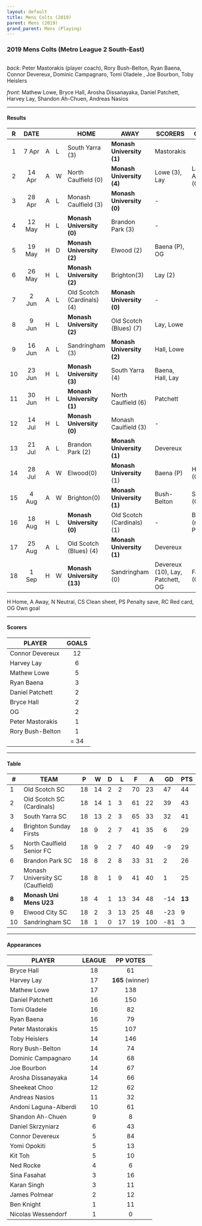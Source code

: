 ```yaml
---
layout: default
title: Mens Colts (2019)
parent: Mens (2019)
grand_parent: Mens (Playing)
---
```


### 2019 Mens Colts (Metro League 2 South-East)


![]()

_back_: Peter Mastorakis (player coach), Rory Bush-Belton, Ryan Baena, Connor Devereux, Dominic Campagnaro, Tomi Oladele  , Joe Bourbon, Toby Heislers

_front_: Mathew Lowe, Bryce Hall, Arosha Dissanayaka, Daniel Patchett, Harvey Lay, Shandon Ah-Chuen, Andreas Nasios

------------------------


#### Results 

| R | DATE |  |    | HOME | AWAY | SCORERS | OTHER |
|:---:|:---:|:---:|:---| --- | --- | --- | --- |
| 1 | 7 Apr | A  | L | South Yarra (3)                | **Monash University (1)** | Mastorakis |  |
| 2 | 14 Apr |A  | W |  North Caulfield (0)        |  **Monash University (4)** | Lowe (3),  Lay | Laguna-Alberdi (CS) |
| 3 | 28 Apr | A | L |  Monash Caulfield (3)        | **Monash University (0)**  | -  | |
| 4 | 12 May |H  | L |  **Monash University (0)** | Brandon Park (3)            | - |  |
| 5 | 19 May | H | D | **Monash University (2)**               |  Elwood (2) | Baena (P), OG | |
| 6 | 26 May | H | L |  **Monash University (2)** | Brighton(3)                | Lay (2) |    |
| 7 | 2 Jun | A | L  | Old Scotch (Cardinals) (4)         | **Monash University (0)**  | - |  |
| 8 | 9 Jun | H | L  |  **Monash University (2)** | Old Scotch (Blues) (7)            | Lay, Lowe |  |
| 9 | 16 Jun | A | L | Sandringham (3)              |  **Monash University (2)** | Hall, Lowe |  |
| 10 | 23 Jun |H |L  | **Monash University (3)**  | South Yarra (4)                | Baena, Hall, Lay  |  |
| 11 | 30 Jun  |H |L |  **Monash University (1)** | North Caulfield (6)         | Patchett  |  |
| 12 | 14 Jul  |H |L |  **Monash University (0)** | Monash Caulfield (3)         | - |  |
| 13 | 21 Jul |A |L  | Brandon Park (2)            | **Monash University (1)**  | Devereux|  |
| 14 | 28 Jul |A |W  |  Elwood(0) | **Monash University** (1)               | Baena (P) | Hall (CS)  |
| 15 | 4 Aug  |A |W  |  Brighton(0)               | **Monash University (1)**  | Bush-Belton   | Singh (CS)  |
| 16 | 18 Aug |H |L  |  **Monash University (0)** | Old Scotch (Cardinals) (1)          | -  | Baena (missed P)  |
| 17 | 25 Aug |A |L  |  Old Scotch (Blues) (4)             |  **Monash University (1)** | Devereux  |   |
| 18 | 1 Sep  |H |W  |   **Monash University (13)** | Sandringham (0)             | Devereux (10), Lay, Patchett, OG  | Fasahat (CS) |

H Home, A Away, N Neutral, CS Clean sheet, PS Penalty save, RC Red card, OG Own goal 

------------------------

#### Scorers

| PLAYER                   | GOALS |
| ------------------------ |:-----:|
| Connor Devereux              |   12   |
| Harvey Lay         |   6   |
| Mathew Lowe                |   5   |
| Ryan Baena            |   3   |
| Daniel Patchett        |   2   |
| Bryce Hall      |   2   |
| OG       |   2   |
| Peter Mastorakis  |   1   |
| Rory Bush-Belton         |   1   |                  
|                          | = 34 |

------------------------

#### Table


| # | TEAM                               | P  | W  | D | L  | F  | A   | GD  | PTS |
|-----|----------------------------------|----|----|---|----|----|-----|-----|-----|
| 1   | Old Scotch SC                    | 18 | 14 | 2 | 2  | 70 | 23  | 47  | 44  |
| 2   | Old Scotch SC (Cardinals)        | 18 | 14 | 1 | 3  | 61 | 22  | 39  | 43  |
| 3   | South Yarra SC                   | 18 | 13 | 2 | 3  | 65 | 33  | 32  | 41  |
| 4   | Brighton Sunday Firsts           | 18 | 9  | 2 | 7  | 41 | 35  | 6   | 29  |
| 5   | North Caulfield Senior FC        | 18 | 9  | 2 | 7  | 40 | 49  | -9  | 29  |
| 6   | Brandon Park SC                  | 18 | 8  | 2 | 8  | 33 | 31  | 2   | 26  |
| 7   | Monash University SC (Caulfield) | 18 | 8  | 1 | 9  | 41 | 40  | 1   | 25  |
| **8** | **Monash Uni Mens U23**           | 18 | 4  | 1 | 13 | 34 | 48  | -14 | **13**  |
| 9   | Elwood City SC                   | 18 | 2  | 3 | 13 | 25 | 48  | -23 | 9   |
| 10  | Sandringham SC                   | 18 | 1  | 0 | 17 | 19 | 100 | -81 | 3   |

------------------------

#### Appearances

| PLAYER                | LEAGUE |  PP VOTES  |
| --------------------- |:------:|:----------:|
| Bryce Hall            |  18   |  61     | 
| Harvey Lay            |  17   |  **165** (winner)    |
| Mathew Lowe           | 17    | 138    |
| Daniel Patchett       | 16    | 150    |
| Tomi Oladele          |   16  | 82    |
| Ryan Baena            |  16   | 79    |
| Peter Mastorakis      |  15   | 107    |
| Toby Heislers         |  14   | 146    |
| Rory Bush-Belton      |  14   | 74    |
| Dominic Campagnaro    |   14  | 68    |
| Joe Bourbon           |  14   | 67    |
| Arosha Dissanayaka    |  14   | 66    |
| Sheekeat Choo         |  12   | 62    |
| Andreas Nasios        |   11  | 32    |
| Andoni Laguna-Alberdi | 10    | 61    |
| Shandon Ah-Chuen      |  9    | 8    |
| Daniel Skrzyniarz     | 6     | 43    |
| Connor Devereux       |  5    | 84    |
| Yomi Opokiti          |  5    | 13    |
| Kit Toh               |   5   | 10    |
| Ned Rocke             | 4     | 6    |
| Sina Fasahat          |  3    | 16    |
| Karan Singh           |   3   | 11    |
| James Polmear         |   2   | 12    |
| Ben Knight            |  1    | 11    |
| Nicolas Wessendorf    |  1    | 0    |